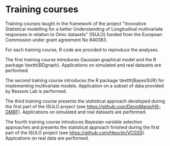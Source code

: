 # Training courses
Training courses taught in the framework of the project "Innovative Statistical modelling for a better Understanding of Longitudinal multivariate responses in relation to Omic datasets" (ISULO) funded from the European Commission under grant agreement No 840383. 

For each training course, R code are provided to reproduce the analyses. 

The first training course introduces Gaussian graphical model and the R package \texttt{BDgraph}. Applications on simulated and real datasets are performed. 

The second training course introduces the R package \texttt{BayesSUR} for implementing multivariate models. Application on a subset of data provided by Ressom Lab is performed.

The third training course presents the statistical approach developed during the first part of the ISULO project (see https://github.com/DenisMarie/HS-GMRF). Applications on simulated and real datasets are performed.

The fourth training course introduces Bayesian variable selection approaches and presents the statistical approach finished during the first part of the ISULO project (see https://github.com/Heuclin/VCGSS). Appications on real data are performed. 
